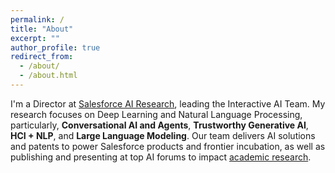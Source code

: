 ```yaml
---
permalink: /
title: "About"
excerpt: ""
author_profile: true
redirect_from: 
  - /about/
  - /about.html
---
```


<!-- ## Welcome! -->

<!-- <p align="center">
  <img src="https://jasonwu0731.github.io/images/einstein-scroll.png" width="70" hspace="20">
  <img src="https://jasonwu0731.github.io/images/salesforce.png" width="100" hspace="20"> 
  <img src="https://jasonwu0731.github.io/images/logo_ust.png" width="150" hspace="20">
  <img src="https://jasonwu0731.github.io/images/logo_ntu.png" width="150" hspace="20">
</p> -->

<!-- Chien-Sheng Jason Wu (<font face="KAI">中文：吳建昇</font>) is a Director at [Salesforce AI Research](https://www.salesforceairesearch.com), leading the Interactive AI Team. His research focuses on deep learning and natural language processing, particularly, [Conversational AI and Agents](), [Trustworthy Generative AI](), and [Human-Computer Interaction + NLP](). He received the outstanding paper award at ACL 2019, the best paper award at NLP4ConvAI Workshop @ACL 2019, and the best paper award at ConvAI Workshop @NeurIPS 2019. He serves as program committee for various leading conferences such as ACL/EMNLP/NeurIPS/ICLR, and journals such as the IEEE/ACM TASLP, CSL, and TACL. He won the Salesforce President's Award in 2021 for his research innovation and research-to-product impact. Jason earned his Mphil degree from Electronic & Computer Engineering at the Hong Kong University of Science and Technology ([HKUST](https://hkust.edu.hk/)), working with Prof. [Pascale Fung](https://pascale.home.ece.ust.hk/), and his bachelor’s degree from Electrical Engineering at the National Taiwan University ([NTU](https://www.ntu.edu.tw/english/)). -->

I'm a Director at [Salesforce AI Research](https://www.salesforceairesearch.com), leading the Interactive AI Team. My research focuses on Deep Learning and Natural Language Processing, particularly, **Conversational AI and Agents**, **Trustworthy Generative AI**, **HCI + NLP**, and **Large Language Modeling**. Our team delivers AI solutions and patents to power Salesforce products and frontier incubation, as well as publishing and presenting at top AI forums to impact [academic research](https://scholar.google.com.hk/citations?user=1G4GV2EAAAAJ&hl=en). 

<!-- ## News
- 10/2023: Five paper are accepted to [EMNLP 2023](https://2023.emnlp.org/) related to LLM factualness, evaluation, and applications.
- 06/2023: Five paper are accepted to [ACL 2023](https://2023.aclweb.org/) related to instruction learning, summarization, and simplifcation! -->
<!-- - 01/2023: One paper is accepted to [ICLR 2023](https://iclr.cc/) about prompt fusion!
- 01/2023: One paper is accepted to [CHI 2023](https://chi2023.acm.org/) about News coverage diversity!
- 10/2022: Five papers are accepted to [EMNLP 2022](https://2022.emnlp.org/)! Highlight [UnifiedSKG](https://arxiv.org/pdf/2201.05966.pdf) and [Discord Question](https://aclanthology.org/2022.findings-emnlp.380/)
- 06/2022: Seminar talk of NLP applications at [Stanford AI4All](https://hai.stanford.edu/stanford-ai4all).
- 04/2022: Four papers (question generation, factual summarization, query-focused summary) are accepted to [NAACL 2022](https://2022.naacl.org/)!
- 02/2022: Two conversational AI papers (QAConv, DialFact) are accepted to [ACL 2022](https://www.2022.aclweb.org/)!
- 01/2022: Received 2021 Salesforce President's Award for outstanding employees!
- 11/2021: Keynote presentation at [Eval4NLP @ EMNLP](https://eval4nlp.github.io/2021/program.html) - Towards Trustworthy Evaluation and Interpretation for Summarization and Dialogue. Feel free to attend! -->
<!-- - 09/2021: Our [Einstein Conversation Mining](https://www.salesforceben.com/8-new-service-cloud-features-to-supercharge-support-agents/) feature is released to identify types of interactions with customers! -->
<!-- - 06/2021: Seminar talk at [NUS](https://wing-nus.github.io/nlp-seminar/past/) - Conversations as Knowledge: from Question Answering to Summarization. -->
<!-- - 04/2021: Controllable dialogue summarization work is accpeted by [ACL 2021]()! -->
<!-- - 01/2021: GraPPa, a table semantic parsing work, is accpeted by [ICLR 2021](https://iclr.cc/Conferences/2021/Dates)! -->
<!-- - 09/2020: Five papers accepted by [EMNLP 2020](https://2020.emnlp.org/), more details [here](/publications)! -->

<!-- - 04/2020: New SOTA on conversational machine reading with EMT model at [ACL 2020]().
- 12/2019: AOP paper got [Best Paper Award](http://alborz-geramifard.com/workshops/neurips19-Conversational-AI/Main.html) at NeurIPS ConvAI workshop.
- 07/2019: TRADE paper is presented as the [Outstanding Paper](http://www.acl2019.org/EN/winners-of-acl-2019-best-paper-awards.xhtml) at ACL 2019. -->


<!-- ## We Are Hiring!
Please check the [Salesforce AI careers](https://www.salesforceairesearch.com/careers) for our benefits and open positions.  -->


<!--- - 05/2019: Two papers are accepted by [ACL 2019](http://www.acl2019.org/EN/index.xhtml) (Florence, Italy), one for multi-domain dialogue state tracking and the other for dialogue meta-learning [[Info](/publications)]. -->
<!--- 12/2018: Global-to-local memory pointer network is presented at [NeurIPS ConvAI](http://alborz-geramifard.com/workshops/nips18-Conversational-AI/Main.html) (Montreal, Canada) and [ICLR 2019](https://iclr.cc/Conferences/2019) (New Orleans, US). [[Info]](/publications/nips18) -->
<!-- - 08/2018: Large-scale fact-checking paper is accepted by [EMNLP 2018](http://emnlp2018.org/) (Brussels, Belgium). [[Info]](/publications/emnlp18) -->
<!-- - 04/2018: Memory-to-Sequence (Mem2Seq) model is accepted by [ACL 2018](https://acl2018.org/) (Melbourne, Australia). [[Info]](/publications/Mem2Seq) -->


<!-- Dream Big, then try my best to Do Bigger. Please feel free to browse through my profile and contact me.  style="color: #ff0000;" -->

<!-- <p align="center">
  <kbd><img src="https://jasonwu0731.github.io/images/IMG_9466.JPG" alt="Photo"/></kbd>
</p> -->

<!-- For more info
------
More info about configuring academicpages can be found in [the guide](https://academicpages.github.io/markdown/). The [guides for the Minimal Mistakes theme](https://mmistakes.github.io/minimal-mistakes/docs/configuration/) (which this theme was forked from) might also be helpful. -->

